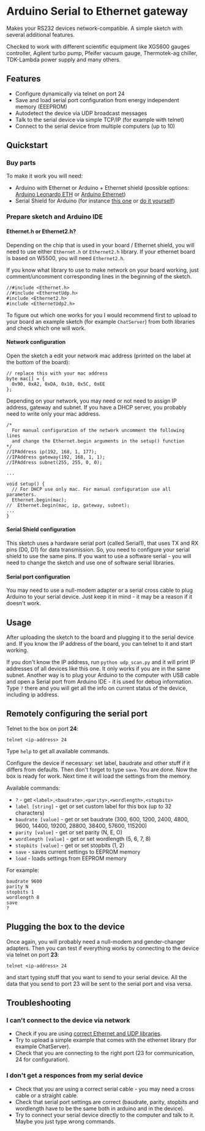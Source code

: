 # Arduino Serial to Ethernet gateway

Makes your RS232 devices network-compatible. A simple sketch with several additional features.

Checked to work with different scientific equipment like XGS600 gauges controller, Agilent turbo pump, Pfeifer vacuum gauge, Thermotek-ag chiller, TDK-Lambda power supply and many others.

## Features

- Configure dynamically via telnet on port 24
- Save and load serial port configuration from energy independent memory (EEEPROM)
- Autodetect the device via UDP broadcast messages
- Talk to the serial device via simple TCP/IP (for example with telnet)
- Connect to the serial device from multiple computers (up to 10)

## Quickstart

### Buy parts

To make it work you will need:

- Arduino with Ethernet or Arduino + Ethernet shield (possible options: [Arduino Leonardo ETH](http://www.arduino.org/products/boards/arduino-leonardo-eth) or [Arduino Ethernet](https://www.arduino.cc/en/Main/ArduinoBoardEthernet))
- Serial Shield for Arduino (for instance [this one](https://www.sparkfun.com/products/13029) or [do it yourself](https://robbarnsley.wordpress.com/2013/09/14/controlling-a-serial-rs-232-device-over-tcp-sockets-using-an-arduino-ethernet-board/))

### Prepare sketch and Arduino IDE

#### Ethernet.h or Ethernet2.h?

Depending on the chip that is used in your board / Ethernet shield, you will need to use either `Ethernet.h` or `Ethernet2.h` library. If your ethernet board is based on W5500, you will need `Ethernet2.h`.

If you know what library to use to make network on your board working, just comment/uncomment corresponding lines in the beginning of the sketch.

```arduino
//#include <Ethernet.h>
//#include <EthernetUdp.h>
#include <Ethernet2.h>
#include <EthernetUdp2.h>
```

To figure out which one works for you I would recommend first to upload to your board an example sketch (for example `ChatServer`) from both libraries and check which one will work.

#### Network configuration

Open the sketch a edit your network mac address (printed on the label at the bottom of the board):

```arduino
// replace this with your mac address
byte mac[] = {
  0x90, 0xA2, 0xDA, 0x10, 0x5C, 0xEE
};
```

Depending on your network, you may need or not need to assign IP address, gateway and subnet. If you have a DHCP server, you probably need to write only your mac address.

```arduino
/*
  For manual configuration of the network uncomment the following lines
  and change the Ethernet.begin arguments in the setup() function
*/
//IPAddress ip(192, 168, 1, 177);
//IPAddress gateway(192, 168, 1, 1);
//IPAddress subnet(255, 255, 0, 0);

...

void setup() {
  // For DHCP use only mac. For manual configuration use all parameters.
  Ethernet.begin(mac);
//  Ethernet.begin(mac, ip, gateway, subnet);
...
}
```

#### Serial Shield configuration

This sketch uses a hardware serial port (called Serial1), that uses TX and RX pins (D0, D1) for data transmission. So, you need to configure your serial shield to use the same pins. If you want to use a software serial - you will need to change the sketch and use one of software serial libraries.

#### Serial port configuration

You may need to use a null-modem adapter or a serial cross cable to plug Arduino to your serial device. Just keep it in mind - it may be a reason if it doesn't work.

## Usage

After uploading the sketch to the board and plugging it to the serial device and. If you know the IP address of the board, you can telnet to it and start working.

If you don't know the IP address, run `python udp_scan.py` and it will print IP addresses of all devices like this one. It only works if you are in the same subnet. Another way is to plug your Arduino to the computer with USB cable and open a Serial port from Arduino IDE - it is used for debug information. Type `?` there and you will get all the info on current status of the device, including ip address.

## Remotely configuring the serial port

Telnet to the box on port **24**:

```
telnet <ip-address> 24
```

Type `help` to get all available commands.

Configure the device if necessary: set label, baudrate and other stuff if it differs from defaults. Then don't forget to type `save`. You are done. Now the box is ready for work. Next time it will load the settings from the memory.

Available commands:
- `?` - get `<label>,<baudrate>,<parity>,<wordlength>,<stopbits>`
- `label [string]` - get or set custom label for this box (up to 32 characters)
- `baudrate [value]` - get or set baudrate (300, 600, 1200, 2400, 4800, 9600, 14400, 19200, 28800, 38400, 57600, 115200)
- `parity [value]` - get or set parity (N, E, O)
- `wordlength [value]` - get or set wordlength (5, 6, 7, 8)
- `stopbits [value]` - get or set stopbits (1, 2)
- `save` - saves current settings to EEPROM memory
- `load` - loads settings from EEPROM memory

For example:
```
baudrate 9600
parity N
stopbits 1
wordlength 8
save
?
```

## Plugging the box to the device

Once again, you will probably need a null-modem and gender-changer adapters. Then you can test if everything works by connecting to the device via telnet on port **23**:

```
telnet <ip-address> 24
```

and start typing stuff that you want to send to your serial device. All the data that you send to port 23 will be sent to the serial port and visa versa.

## Troubleshooting

### I can't connect to the device via network

- Check if you are using [correct Ethernet and UDP libraries](#etherneth-or-ethernet2h).
- Try to upload a simple example that comes with the ethernet library (for example ChatServer).
- Check that you are connecting to the right port (23 for communication, 24 for configuration).

### I don't get a responces from my serial device

- Check that you are using a correct serial cable - you may need a cross cable or a straight cable.
- Check that serial port settings are correct (baudrate, parity, stopbits and wordlength have to be the same both in arduino and in the device).
- Try to connect your serial device directly to the computer and talk to it. Maybe you just type wrong commands.
